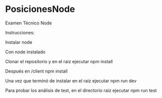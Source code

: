 # PosicionesNode
Examen Técnico Node

Instrucciones:

Instalar node

Con node instalado

Clonar el repositorio y en el raiz ejecutar npm install

Después en /client npm install

Una vez que terminó de instalar en el raiz ejecutar npm run dev

Para probar los análisis de test, en el directorio raiz ejecutar npm run test

